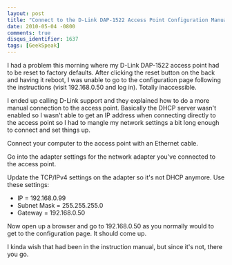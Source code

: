 ```yaml
---
layout: post
title: "Connect to the D-Link DAP-1522 Access Point Configuration Manually"
date: 2010-05-04 -0800
comments: true
disqus_identifier: 1637
tags: [GeekSpeak]
---
```

I had a problem this morning where my D-Link DAP-1522 access point had
to be reset to factory defaults. After clicking the reset button on the
back and having it reboot, I was unable to go to the configuration page
following the instructions (visit 192.168.0.50 and log in). Totally
inaccessible.

I ended up calling D-Link support and they explained how to do a more
manual connection to the access point. Basically the DHCP server wasn't
enabled so I wasn't able to get an IP address when connecting directly
to the access point so I had to mangle my network settings a bit long
enough to connect and set things up.

Connect your computer to the access point with an Ethernet cable.

Go into the adapter settings for the network adapter you've connected to
the access point.

Update the TCP/IPv4 settings on the adapter so it's not DHCP anymore.
Use these settings:

-   IP = 192.168.0.99
-   Subnet Mask = 255.255.255.0
-   Gateway = 192.168.0.50

Now open up a browser and go to 192.168.0.50 as you normally would to
get to the configuration page. It should come up.

I kinda wish that had been in the instruction manual, but since it's
not, there you go.

